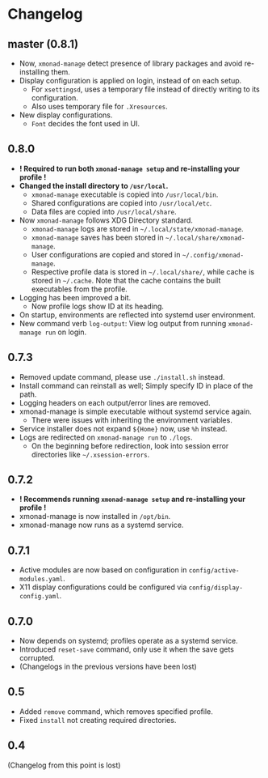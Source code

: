 # Changelog
## master (0.8.1)
- Now, `xmonad-manage` detect presence of library packages and avoid re-installing them.
- Display configuration is applied on login, instead of on each setup.
  - For `xsettingsd`, uses a temporary file instead of directly writing to its configuration.
  - Also uses temporary file for `.Xresources`.
- New display configurations.
  - `Font` decides the font used in UI.

## 0.8.0
- **! Required to run both `xmonad-manage setup` and re-installing your profile !**
- **Changed the install directory to `/usr/local`.**
  - `xmonad-manage` executable is copied into `/usr/local/bin`.
  - Shared configurations are copied into `/usr/local/etc`.
  - Data files are copied into `/usr/local/share`.
- Now `xmonad-manage` follows XDG Directory standard.
  - `xmonad-manage` logs are stored in `~/.local/state/xmonad-manage`.
  - `xmonad-manage` saves has been stored in `~/.local/share/xmonad-manage`.
  - User configurations are copied and stored in `~/.config/xmonad-manage`.
  - Respective profile data is stored in `~/.local/share/`, while cache is stored in `~/.cache`.
    Note that the cache contains the built executables from the profile.
- Logging has been improved a bit.
  - Now profile logs show ID at its heading.
- On startup, environments are reflected into systemd user environment.
- New command verb `log-output`: View log output from running `xmonad-manage run` on login.

## 0.7.3
- Removed update command, please use `./install.sh` instead.
- Install command can reinstall as well; Simply specify ID in place of the path.
- Logging headers on each output/error lines are removed.
- xmonad-manage is simple executable without systemd service again.
  - There were issues with inheriting the environment variables.
- Service installer does not expand `${Home}` now, use `%h` instead.
- Logs are redirected on `xmonad-manage run` to `./logs`.
  - On the beginning before redirection, look into session error directories like `~/.xsession-errors`.

## 0.7.2
- **! Recommends running `xmonad-manage setup` and re-installing your profile !**
- xmonad-manage is now installed in `/opt/bin`.
- xmonad-manage now runs as a systemd service.

## 0.7.1
- Active modules are now based on configuration in `config/active-modules.yaml`.
- X11 display configurations could be configured via `config/display-config.yaml`.

## 0.7.0
- Now depends on systemd; profiles operate as a systemd service.
- Introduced `reset-save` command, only use it when the save gets corrupted.
- (Changelogs in the previous versions have been lost)

## 0.5
- Added `remove` command, which removes specified profile.
- Fixed `install` not creating required directories.

## 0.4
(Changelog from this point is lost)
